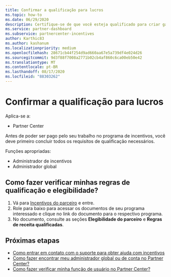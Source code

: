 ```yaml
---
title: Confirmar a qualificação para lucros
ms.topic: how-to
ms.date: 06/29/2020
description: Certifique-se de que você esteja qualificado para criar ganhos e seja pago sob o programa incentivos.
ms.service: partner-dashboard
ms.subservice: partnercenter-incentives
author: Karthic83
ms.author: kashanum
ms.localizationpriority: medium
ms.openlocfilehash: 28671cb44f254d9ad660aa67e5a739df4e024d26
ms.sourcegitcommit: 9d3f88f7008a2771b02cb4af860c6ca00eb50e42
ms.translationtype: MT
ms.contentlocale: pt-BR
ms.lasthandoff: 08/17/2020
ms.locfileid: "88303262"
---
```

# <a name="confirm-your-earnings-eligibility"></a>Confirmar a qualificação para lucros

Aplica-se a:

- Partner Center

Antes de poder ser pago pelo seu trabalho no programa de incentivos, você deve primeiro concluir todos os requisitos de qualificação necessários.

Funções apropriadas:

- Administrador de incentivos
- Administrador global

## <a name="how-do-i-check-my-earning-eligibility-and-revenue-rules"></a>Como fazer verificar minhas regras de qualificação e elegibilidade?

1. Vá para [Incentivos do parceiro](https://partner.microsoft.com/membership/partner-incentives) e entre.
2. Role para baixo para acessar os documentos de seu programa interessado e clique no link do documento para o respectivo programa.
3. No documento, consulte as seções **Elegibilidade do parceiro** e **Regras de receita qualificadas**.

## <a name="next-steps"></a>Próximas etapas

- [Como entrar em contato com o suporte para obter ajuda com incentivos](https://support.microsoft.com/help/4014850)
- [Como fazer encontrar meu administrador global ou de conta no Partner Center?](https://support.microsoft.com/help/4534519)
- [Como fazer verificar minha função de usuário no Partner Center?](https://support.microsoft.com/help/4534700)
